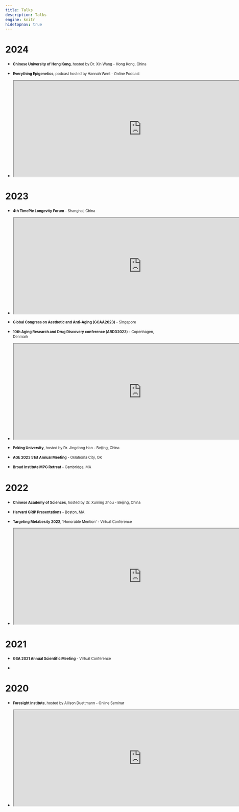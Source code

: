```yaml
---
title: Talks
description: Talks
engine: knitr
hidetopnav: true
---
```



<style type="text/css">
ul li:before {
  content: "";
  margin: 0;
}

ul li p {
  margin-left: 0;
}

ul li p, .sidenote {
  font-size: 80%;
  line-height: 1.4;
}

ul li a {
  padding: 0 2px 0 2px;
}
</style>

# **2024**

- **Chinese University of Hong Kong**, hosted by Dr. Xin Wang - Hong Kong, China  

- **Everything Epigenetics**, podcast hosted by Hannah Went - Online Podcast 
- <iframe width=800 height=300 src="https://www.youtube.com/embed/Rx5KCm1zEwI"> </iframe>


# **2023**

- **4th TimePie Longevity Forum** - Shanghai, China  
- <iframe width=800 height=300 src="https://www.youtube.com/embed/egB-YbKWmeE"> </iframe>


- **Global Congress on Aesthetic and Anti-Aging (GCAA2023)** - Singapore  

- **10th Aging Research and Drug Discovery conference (ARDD2023)** - Copenhagen, Denmark  

- <iframe width=800 height=300 src="https://www.youtube.com/embed/5Fnojh4H4SE"> </iframe>

- **Peking University**, hosted by Dr. Jingdong Han - Beijing, China  

- **AGE 2023 51st Annual Meeting** - Oklahoma City, OK  

- **Broad Institute MPG Retreat** - Cambridge, MA  

# **2022**

- **Chinese Academy of Sciences**, hosted by Dr. Xuming Zhou - Beijing, China  

- **Harvard GRIP Presentations** - Boston, MA  

- **Targeting Metabesity 2022**, 'Honorable Mention' - Virtual Conference  

- <iframe width=800 height=300 src="https://www.youtube.com/embed/JykxlJr1UNc?si=6d9UAXzOX924Bsp0"> </iframe>

# **2021**

- **GSA 2021 Annual Scientific Meeting** - Virtual Conference  

- 

# **2020**

- **Foresight Institute**, hosted by Allison Duettmann - Online Seminar  

- <iframe width=800 height=300 src="https://www.youtube.com/embed/L0OqBrcetRA?si=L6cFoK-7W1cmqnao"> </iframe>
